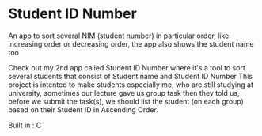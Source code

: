 # Student ID Number
An app to sort several NIM (student number) in particular order, like increasing order or decreasing order, the app also shows the student name too


Check out my 2nd app called Student ID Number where it's a tool to sort several students that consist of Student name and Student ID Number
This project is intented to make students especially me, who are still studying at university, sometimes our lecture gave us group task then they told us, before we submit the task(s), we should list the student (on each group) based on their Student ID in Ascending Order.

Built in : C
